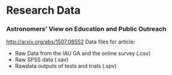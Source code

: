 # Research Data 

### Astronomers’ View on Education and Public Outreach
http://arxiv.org/abs/1507.08552
Data files for article:
- Raw Data from the IAU GA and the online survey (.csv)
- Raw SPSS data (.sav)
- Rawdata outputs of tests and trials (.spv)


